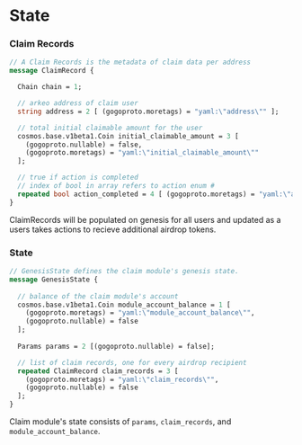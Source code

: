 <!--
order: 2
-->

# State

### Claim Records

```protobuf
// A Claim Records is the metadata of claim data per address
message ClaimRecord {

  Chain chain = 1;

  // arkeo address of claim user
  string address = 2 [ (gogoproto.moretags) = "yaml:\"address\"" ];

  // total initial claimable amount for the user
  cosmos.base.v1beta1.Coin initial_claimable_amount = 3 [
    (gogoproto.nullable) = false,
    (gogoproto.moretags) = "yaml:\"initial_claimable_amount\""
  ];

  // true if action is completed
  // index of bool in array refers to action enum #
  repeated bool action_completed = 4 [ (gogoproto.moretags) = "yaml:\"action_completed\"" ];
}
```
ClaimRecords will be populated on genesis for all users and updated as a users takes actions to recieve additional airdrop tokens.

### State

```protobuf
// GenesisState defines the claim module's genesis state.
message GenesisState {
  
  // balance of the claim module's account
  cosmos.base.v1beta1.Coin module_account_balance = 1 [
    (gogoproto.moretags) = "yaml:\"module_account_balance\"",
    (gogoproto.nullable) = false
  ];
  
  Params params = 2 [(gogoproto.nullable) = false];

  // list of claim records, one for every airdrop recipient
  repeated ClaimRecord claim_records = 3 [
    (gogoproto.moretags) = "yaml:\"claim_records\"",
    (gogoproto.nullable) = false
  ];
}
```

Claim module's state consists of `params`, `claim_records`, and `module_account_balance`.
